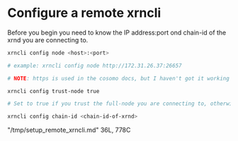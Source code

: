 # Configure a remote xrncli


Before you begin you need to know the IP address:port ond chain-id of the xrnd you are connecting to.

```bash
xrncli config node <host>:<port>

# example: xrncli config node http://172.31.26.37:26657

# NOTE: https is used in the cosomo docs, but I haven't got it working yet. Need to check genesis.json and docs...
```

```bash
xrncli config trust-node true

# Set to true if you trust the full-node you are connecting to, otherwise false
```

```bash
xrncli config chain-id <chain-id-of-xrnd>
````
"/tmp/setup_remote_xrncli.md" 36L, 778C
